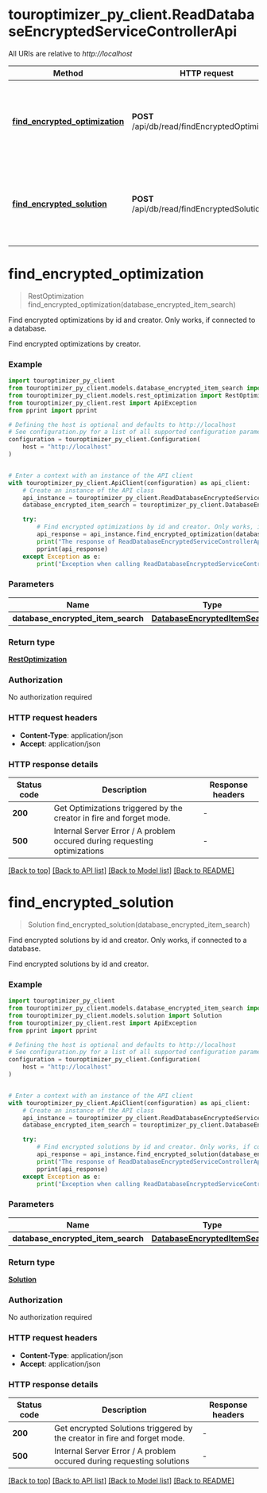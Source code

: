 # touroptimizer_py_client.ReadDatabaseEncryptedServiceControllerApi

All URIs are relative to *http://localhost*

Method | HTTP request | Description
------------- | ------------- | -------------
[**find_encrypted_optimization**](ReadDatabaseEncryptedServiceControllerApi.md#find_encrypted_optimization) | **POST** /api/db/read/findEncryptedOptimization | Find encrypted optimizations by id and creator. Only works, if connected to a database.
[**find_encrypted_solution**](ReadDatabaseEncryptedServiceControllerApi.md#find_encrypted_solution) | **POST** /api/db/read/findEncryptedSolution | Find encrypted solutions by id and creator. Only works, if connected to a database.


# **find_encrypted_optimization**
> RestOptimization find_encrypted_optimization(database_encrypted_item_search)

Find encrypted optimizations by id and creator. Only works, if connected to a database.

Find encrypted optimizations by creator.

### Example


```python
import touroptimizer_py_client
from touroptimizer_py_client.models.database_encrypted_item_search import DatabaseEncryptedItemSearch
from touroptimizer_py_client.models.rest_optimization import RestOptimization
from touroptimizer_py_client.rest import ApiException
from pprint import pprint

# Defining the host is optional and defaults to http://localhost
# See configuration.py for a list of all supported configuration parameters.
configuration = touroptimizer_py_client.Configuration(
    host = "http://localhost"
)


# Enter a context with an instance of the API client
with touroptimizer_py_client.ApiClient(configuration) as api_client:
    # Create an instance of the API class
    api_instance = touroptimizer_py_client.ReadDatabaseEncryptedServiceControllerApi(api_client)
    database_encrypted_item_search = touroptimizer_py_client.DatabaseEncryptedItemSearch() # DatabaseEncryptedItemSearch | 

    try:
        # Find encrypted optimizations by id and creator. Only works, if connected to a database.
        api_response = api_instance.find_encrypted_optimization(database_encrypted_item_search)
        print("The response of ReadDatabaseEncryptedServiceControllerApi->find_encrypted_optimization:\n")
        pprint(api_response)
    except Exception as e:
        print("Exception when calling ReadDatabaseEncryptedServiceControllerApi->find_encrypted_optimization: %s\n" % e)
```



### Parameters


Name | Type | Description  | Notes
------------- | ------------- | ------------- | -------------
 **database_encrypted_item_search** | [**DatabaseEncryptedItemSearch**](DatabaseEncryptedItemSearch.md)|  | 

### Return type

[**RestOptimization**](RestOptimization.md)

### Authorization

No authorization required

### HTTP request headers

 - **Content-Type**: application/json
 - **Accept**: application/json

### HTTP response details

| Status code | Description | Response headers |
|-------------|-------------|------------------|
**200** | Get Optimizations triggered by the creator in fire and forget mode. |  -  |
**500** | Internal Server Error / A problem occured during requesting optimizations |  -  |

[[Back to top]](#) [[Back to API list]](../README.md#documentation-for-api-endpoints) [[Back to Model list]](../README.md#documentation-for-models) [[Back to README]](../README.md)

# **find_encrypted_solution**
> Solution find_encrypted_solution(database_encrypted_item_search)

Find encrypted solutions by id and creator. Only works, if connected to a database.

Find encrypted solutions by id and creator.

### Example


```python
import touroptimizer_py_client
from touroptimizer_py_client.models.database_encrypted_item_search import DatabaseEncryptedItemSearch
from touroptimizer_py_client.models.solution import Solution
from touroptimizer_py_client.rest import ApiException
from pprint import pprint

# Defining the host is optional and defaults to http://localhost
# See configuration.py for a list of all supported configuration parameters.
configuration = touroptimizer_py_client.Configuration(
    host = "http://localhost"
)


# Enter a context with an instance of the API client
with touroptimizer_py_client.ApiClient(configuration) as api_client:
    # Create an instance of the API class
    api_instance = touroptimizer_py_client.ReadDatabaseEncryptedServiceControllerApi(api_client)
    database_encrypted_item_search = touroptimizer_py_client.DatabaseEncryptedItemSearch() # DatabaseEncryptedItemSearch | 

    try:
        # Find encrypted solutions by id and creator. Only works, if connected to a database.
        api_response = api_instance.find_encrypted_solution(database_encrypted_item_search)
        print("The response of ReadDatabaseEncryptedServiceControllerApi->find_encrypted_solution:\n")
        pprint(api_response)
    except Exception as e:
        print("Exception when calling ReadDatabaseEncryptedServiceControllerApi->find_encrypted_solution: %s\n" % e)
```



### Parameters


Name | Type | Description  | Notes
------------- | ------------- | ------------- | -------------
 **database_encrypted_item_search** | [**DatabaseEncryptedItemSearch**](DatabaseEncryptedItemSearch.md)|  | 

### Return type

[**Solution**](Solution.md)

### Authorization

No authorization required

### HTTP request headers

 - **Content-Type**: application/json
 - **Accept**: application/json

### HTTP response details

| Status code | Description | Response headers |
|-------------|-------------|------------------|
**200** | Get encrypted Solutions triggered by the creator in fire and forget mode. |  -  |
**500** | Internal Server Error / A problem occured during requesting solutions |  -  |

[[Back to top]](#) [[Back to API list]](../README.md#documentation-for-api-endpoints) [[Back to Model list]](../README.md#documentation-for-models) [[Back to README]](../README.md)

